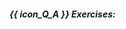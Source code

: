 ##### {{ icon_Q_A }} Exercises:

  <include src="q-tick-correctStatementsAboutUserStories.md" />
  <include src="q-essay-critiqueUserStory.md" />
  <include src="q-essay-hrUserStories.md" />

